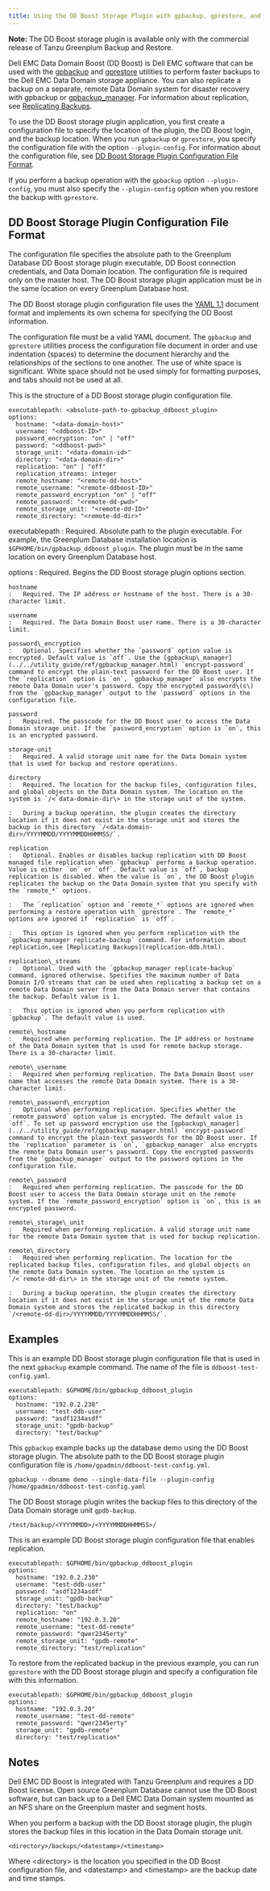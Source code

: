 ```yaml
---
title: Using the DD Boost Storage Plugin with gpbackup, gprestore, and gpbackup\_manager 
---
```


**Note:** The DD Boost storage plugin is available only with the commercial release of Tanzu Greenplum Backup and Restore.

Dell EMC Data Domain Boost \(DD Boost\) is Dell EMC software that can be used with the [gpbackup](../../utility_guide/ref/gpbackup.html) and [gprestore](../../utility_guide/ref/gprestore.html) utilities to perform faster backups to the Dell EMC Data Domain storage appliance. You can also replicate a backup on a separate, remote Data Domain system for disaster recovery with gpbackup or [gpbackup\_manager](../../utility_guide/ref/gpbackup_manager.html). For information about replication, see [Replicating Backups](replication-ddb.html).

To use the DD Boost storage plugin application, you first create a configuration file to specify the location of the plugin, the DD Boost login, and the backup location. When you run `gpbackup` or `gprestore`, you specify the configuration file with the option `--plugin-config`. For information about the configuration file, see [DD Boost Storage Plugin Configuration File Format](#ddb-plugin-config).

If you perform a backup operation with the `gpbackup` option `--plugin-config`, you must also specify the `--plugin-config` option when you restore the backup with `gprestore`.

## <a id="ddb-plugin-config"></a>DD Boost Storage Plugin Configuration File Format 

The configuration file specifies the absolute path to the Greenplum Database DD Boost storage plugin executable, DD Boost connection credentials, and Data Domain location. The configuration file is required only on the master host. The DD Boost storage plugin application must be in the same location on every Greenplum Database host.

The DD Boost storage plugin configuration file uses the [YAML 1.1](http://yaml.org/spec/1.1/) document format and implements its own schema for specifying the DD Boost information.

The configuration file must be a valid YAML document. The `gpbackup` and `gprestore` utilities process the configuration file document in order and use indentation \(spaces\) to determine the document hierarchy and the relationships of the sections to one another. The use of white space is significant. White space should not be used simply for formatting purposes, and tabs should not be used at all.

This is the structure of a DD Boost storage plugin configuration file.

```
executablepath: <absolute-path-to-gpbackup_ddboost_plugin>
options: 
  hostname: "<data-domain-host>"
  username: "<ddboost-ID>"
  password_encryption: "on" | "off"       
  password: "<ddboost-pwd>"
  storage_unit: "<data-domain-id>"
  directory: "<data-domain-dir>"
  replication: "on" | "off"
  replication_streams: integer
  remote_hostname: "<remote-dd-host>"
  remote_username: "<remote-ddboost-ID>"
  remote_password_encryption "on" | "off"
  remote_password: "<remote-dd-pwd>"
  remote_storage_unit: "<remote-dd-ID>"
  remote_directory: "<remote-dd-dir>"
```

executablepath
:   Required. Absolute path to the plugin executable. For example, the Greenplum Database installation location is `$GPHOME/bin/gpbackup_ddboost_plugin`. The plugin must be in the same location on every Greenplum Database host.

options
:   Required. Begins the DD Boost storage plugin options section.

    hostname
    :   Required. The IP address or hostname of the host. There is a 30-character limit.

    username
    :   Required. The Data Domain Boost user name. There is a 30-character limit.

    password\_encryption
    :   Optional. Specifies whether the `password` option value is encrypted. Default value is `off`. Use the [gpbackup\_manager](../../utility_guide/ref/gpbackup_manager.html) `encrypt-password` command to encrypt the plain-text password for the DD Boost user. If the `replication` option is `on`, `gpbackup_manager` also encrypts the remote Data Domain user's password. Copy the encrypted password\(s\) from the `gpbackup_manager` output to the `password` options in the configuration file.

    password
    :   Required. The passcode for the DD Boost user to access the Data Domain storage unit. If the `password_encryption` option is `on`, this is an encrypted password.

    storage-unit
    :   Required. A valid storage unit name for the Data Domain system that is used for backup and restore operations.

    directory
    :   Required. The location for the backup files, configuration files, and global objects on the Data Domain system. The location on the system is `/<`data-domain-dir\> in the storage unit of the system.

    :   During a backup operation, the plugin creates the directory location if it does not exist in the storage unit and stores the backup in this directory `/<data-domain-dir>/YYYYMMDD/YYYYMMDDHHMMSS/`.

    replication
    :   Optional. Enables or disables backup replication with DD Boost managed file replication when `gpbackup` performs a backup operation. Value is either `on` or `off`. Default value is `off`, backup replication is disabled. When the value is `on`, the DD Boost plugin replicates the backup on the Data Domain system that you specify with the `remote_*` options.

    :   The `replication` option and `remote_*` options are ignored when performing a restore operation with `gprestore`. The `remote_*` options are ignored if `replication` is `off`.

    :   This option is ignored when you perform replication with the `gpbackup_manager replicate-backup` command. For information about replication,see [Replicating Backups](replication-ddb.html).

    replication\_streams
    :   Optional. Used with the `gpbackup_manager replicate-backup` command, ignored otherwise. Specifies the maximum number of Data Domain I/O streams that can be used when replicating a backup set on a remote Data Domain server from the Data Domain server that contains the backup. Default value is 1.

    :   This option is ignored when you perform replication with `gpbackup`. The default value is used.

    remote\_hostname
    :   Required when performing replication. The IP address or hostname of the Data Domain system that is used for remote backup storage. There is a 30-character limit.

    remote\_username
    :   Required when performing replication. The Data Domain Boost user name that accesses the remote Data Domain system. There is a 30-character limit.

    remote\_password\_encryption
    :   Optional when performing replication. Specifies whether the `remote_password` option value is encrypted. The default value is `off`. To set up password encryption use the [gpbackup\_manager](../../utility_guide/ref/gpbackup_manager.html) `encrypt-password` command to encrypt the plain-text passwords for the DD Boost user. If the `replication` parameter is `on`, `gpbackup_manager` also encrypts the remote Data Domain user's password. Copy the encrypted passwords from the `gpbackup_manager` output to the password options in the configuration file.

    remote\_password
    :   Required when performing replication. The passcode for the DD Boost user to access the Data Domain storage unit on the remote system. If the `remote_password_encryption` option is `on`, this is an encrypted password.

    remote\_storage\_unit
    :   Required when performing replication. A valid storage unit name for the remote Data Domain system that is used for backup replication.

    remote\_directory
    :   Required when performing replication. The location for the replicated backup files, configuration files, and global objects on the remote Data Domain system. The location on the system is `/<`remote-dd-dir\> in the storage unit of the remote system.

    :   During a backup operation, the plugin creates the directory location if it does not exist in the storage unit of the remote Data Domain system and stores the replicated backup in this directory `/<remote-dd-dir>/YYYYMMDD/YYYYMMDDHHMMSS/`.

## <a id="ddb_examples"></a>Examples 

This is an example DD Boost storage plugin configuration file that is used in the next `gpbackup` example command. The name of the file is `ddboost-test-config.yaml`.

```
executablepath: $GPHOME/bin/gpbackup_ddboost_plugin
options: 
  hostname: "192.0.2.230"
  username: "test-ddb-user"
  password: "asdf1234asdf"
  storage_unit: "gpdb-backup"
  directory: "test/backup"
```

This `gpbackup` example backs up the database demo using the DD Boost storage plugin. The absolute path to the DD Boost storage plugin configuration file is `/home/gpadmin/ddboost-test-config.yml`.

```
gpbackup --dbname demo --single-data-file --plugin-config /home/gpadmin/ddboost-test-config.yaml
```

The DD Boost storage plugin writes the backup files to this directory of the Data Domain storage unit `gpdb-backup`.

```
/test/backup/<YYYYMMDD>/<YYYYMMDDHHMMSS>/
```

This is an example DD Boost storage plugin configuration file that enables replication.

```
executablepath: $GPHOME/bin/gpbackup_ddboost_plugin
options:
  hostname: "192.0.2.230"
  username: "test-ddb-user"
  password: "asdf1234asdf"
  storage_unit: "gpdb-backup"
  directory: "test/backup"
  replication: "on"
  remote_hostname: "192.0.3.20"
  remote_username: "test-dd-remote"
  remote_password: "qwer2345erty"
  remote_storage_unit: "gpdb-remote"
  remote_directory: "test/replication"
```

To restore from the replicated backup in the previous example, you can run `gprestore` with the DD Boost storage plugin and specify a configuration file with this information.

```
executablepath: $GPHOME/bin/gpbackup_ddboost_plugin
options:
  hostname: "192.0.3.20"
  remote_username: "test-dd-remote"
  remote_password: "qwer2345erty"
  storage_unit: "gpdb-remote"
  directory: "test/replication"
```

## <a id="ddboost_notes"></a>Notes 

Dell EMC DD Boost is integrated with Tanzu Greenplum and requires a DD Boost license. Open source Greenplum Database cannot use the DD Boost software, but can back up to a Dell EMC Data Domain system mounted as an NFS share on the Greenplum master and segment hosts.

When you perform a backup with the DD Boost storage plugin, the plugin stores the backup files in this location in the Data Domain storage unit.

```
<directory>/backups/<datestamp>/<timestamp>
```

Where <directory\> is the location you specified in the DD Boost configuration file, and <datestamp\> and <timestamp\> are the backup date and time stamps.

